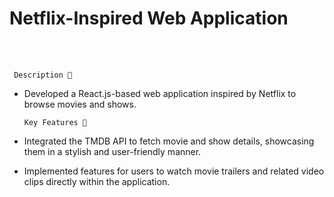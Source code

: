    # Netflix-Inspired Web Application
 <br>
 <br>
 
     Description 🔑
 
- Developed a React.js-based web application inspired by Netflix to browse movies and shows.


      Key Features 🔑
 

- Integrated the TMDB API to fetch movie and show details, showcasing them in a stylish and user-friendly manner.
- Implemented features for users to watch movie trailers and related video clips directly within the application.

